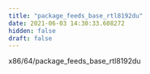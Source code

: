 ```yaml
---
title: "package_feeds_base_rtl8192du"
date: 2021-06-03 14:30:33.608272
hidden: false
draft: false
---
```


x86/64/package_feeds_base_rtl8192du

